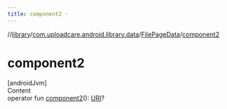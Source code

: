```yaml
---
title: component2 -
---
```

//[library](../../index.md)/[com.uploadcare.android.library.data](../index.md)/[FilePageData](index.md)/[component2](component2.md)



# component2  
[androidJvm]  
Content  
operator fun [component2](component2.md)(): [URI](https://developer.android.com/reference/kotlin/java/net/URI.html)?  




